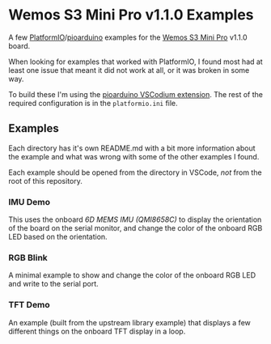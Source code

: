 # Wemos S3 Mini Pro v1.1.0 Examples

A few [PlatformIO](https://platformio.org/)/[pioarduino](https://github.com/pioarduino/) examples for the [Wemos S3 Mini Pro](https://www.wemos.cc/en/latest/s3/s3_mini_pro.html) v1.1.0 board.

When looking for examples that worked with PlatformIO, I found most had at least one issue that meant it did not work at all, or it was broken in some way.

To build these I'm using the [pioarduino VSCodium extension](https://marketplace.visualstudio.com/items?itemName=pioarduino.pioarduino-ide). The rest of the required configuration is in the `platformio.ini` file.

## Examples

Each directory has it's own README.md with a bit more information about the example and what was wrong with some of the other examples I found.

Each example should be opened from the directory in VSCode, _not_ from the root of this repository.

### IMU Demo

This uses the onboard _6D MEMS IMU (QMI8658C)_ to display the orientation of the board on the serial monitor, and change the color of the onboard RGB LED based on the orientation.

### RGB Blink

A minimal example to show and change the color of the onboard RGB LED and write to the serial port.

### TFT Demo

An example (built from the upstream library example) that displays a few different things on the onboard TFT display in a loop.